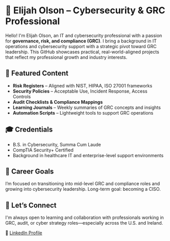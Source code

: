 # 🔐 Elijah Olson – Cybersecurity & GRC Professional

Hello! I'm Elijah Olson, an IT and cybersecurity professional with a passion for **governance, risk, and compliance (GRC)**. I bring a background in IT operations and cybersecurity support with a strategic pivot toward GRC leadership. This GitHub showcases practical, real-world-aligned projects that reflect my professional growth and industry interests.

## 📂 Featured Content
- **Risk Registers** – Aligned with NIST, HIPAA, ISO 27001 frameworks
- **Security Policies** – Acceptable Use, Incident Response, Access Controls
- **Audit Checklists & Compliance Mappings**
- **Learning Journals** – Weekly summaries of GRC concepts and insights
- **Automation Scripts** – Lightweight tools to support GRC operations

## 🎓 Credentials
- B.S. in Cybersecurity, Summa Cum Laude
- CompTIA Security+ Certified
- Background in healthcare IT and enterprise-level support environments

## 🚀 Career Goals
I’m focused on transitioning into mid-level GRC and compliance roles and growing into cybersecurity leadership. Long-term goal: becoming a CISO.

## 🤝 Let’s Connect
I'm always open to learning and collaboration with professionals working in GRC, audit, or cyber strategy roles—especially across the U.S. and Ireland.

📍 [LinkedIn Profile](https://www.linkedin.com/in/elijah-i-olson)

